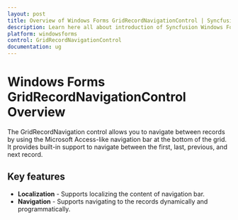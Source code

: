 ```yaml
---
layout: post
title: Overview of Windows Forms GridRecordNavigationControl | Syncfusion
description: Learn here all about introduction of Syncfusion Windows Forms GridRecordNavigationControl, its elements, and more details.
platform: windowsforms
control: GridRecordNavigationControl
documentation: ug
---
```


# Windows Forms GridRecordNavigationControl Overview

The GridRecordNavigation control allows you to navigate between records by using the Microsoft Access-like navigation bar at the bottom of the grid. It provides built-in support to navigate between the first, last, previous, and next record.

## Key features

* **Localization** - Supports localizing the content of navigation bar.
* **Navigation** - Supports navigating to the records dynamically and programmatically.

